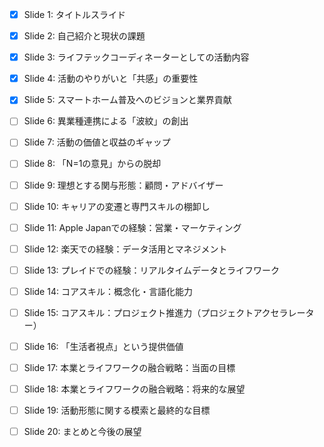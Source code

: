 - [x] Slide 1: タイトルスライド
- [x] Slide 2: 自己紹介と現状の課題
- [x] Slide 3: ライフテックコーディネーターとしての活動内容
- [x] Slide 4: 活動のやりがいと「共感」の重要性
- [x] Slide 5: スマートホーム普及へのビジョンと業界貢献
- [ ] Slide 6: 異業種連携による「波紋」の創出
- [ ] Slide 7: 活動の価値と収益のギャップ
- [ ] Slide 8: 「N=1の意見」からの脱却
- [ ] Slide 9: 理想とする関与形態：顧問・アドバイザー
- [ ] Slide 10: キャリアの変遷と専門スキルの棚卸し
- [ ] Slide 11: Apple Japanでの経験：営業・マーケティング
- [ ] Slide 12: 楽天での経験：データ活用とマネジメント
- [ ] Slide 13: プレイドでの経験：リアルタイムデータとライフワーク
- [ ] Slide 14: コアスキル：概念化・言語化能力
- [ ] Slide 15: コアスキル：プロジェクト推進力（プロジェクトアクセラレーター）
- [ ] Slide 16: 「生活者視点」という提供価値
- [ ] Slide 17: 本業とライフワークの融合戦略：当面の目標
- [ ] Slide 18: 本業とライフワークの融合戦略：将来的な展望
- [ ] Slide 19: 活動形態に関する模索と最終的な目標
- [ ] Slide 20: まとめと今後の展望

